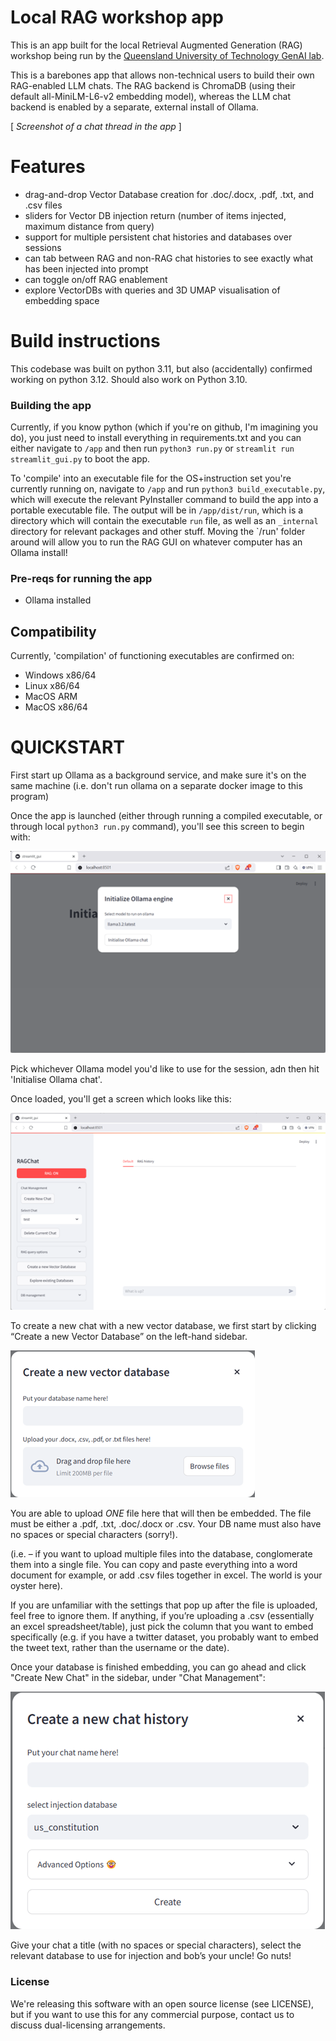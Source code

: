 # Local RAG workshop app
This is an app built for the local Retrieval Augmented Generation (RAG) workshop being run by the [Queensland University of Technology GenAI lab](https://research.qut.edu.au/genailab/).


This is a barebones app that allows non-technical users to build their own RAG-enabled LLM chats. The RAG backend is ChromaDB (using their default all-MiniLM-L6-v2 embedding model), whereas the LLM chat backend is enabled by a separate, external install of Ollama.

[ *Screenshot of a chat thread in the app* ]

# Features
- drag-and-drop Vector Database creation for .doc/.docx, .pdf, .txt, and .csv files
- sliders for Vector DB injection return (number of items injected, maximum distance from query)
- support for multiple persistent chat histories and databases over sessions
- can tab between RAG and non-RAG chat histories to see exactly what has been injected into prompt
- can toggle on/off RAG enablement
- explore VectorDBs with queries and 3D UMAP visualisation of embedding space

# Build instructions
This codebase was built on python 3.11, but also (accidentally) confirmed working on python 3.12. Should also work on Python 3.10.

### Building the app
Currently, if you know python (which if you're on github, I'm imagining you do), you just need to install everything in requirements.txt and you can either navigate to `/app` and then run `python3 run.py` or  `streamlit run streamlit_gui.py` to boot the app.

To 'compile' into an executable file for the OS+instruction set you're currently running on, navigate to `/app` and run `python3 build_executable.py`, which will execute the relevant PyInstaller command to build the app into a portable executable file. The output will be in `/app/dist/run`, which is a directory which will contain the executable `run` file, as well as an `_internal` directory for relevant packages and other stuff. Moving the `/run' folder around will allow you to run the RAG GUI on whatever computer has an Ollama install!

### Pre-reqs for running the app
- Ollama installed

## Compatibility
Currently, 'compilation' of functioning executables are confirmed on:
- Windows x86/64
- Linux x86/64
- MacOS ARM
- MacOS x86/64

# QUICKSTART
First start up Ollama as a background service, and make sure it's on the same machine (i.e. don't run ollama on a separate docker image to this program)

Once the app is launched (either through running a compiled executable, or through local `python3 run.py` command), you'll see this screen to begin with:

![Initialise ollama](imgs/init_ollama.png)

Pick whichever Ollama model you'd like to use for the session, adn then hit 'Initialise Ollama chat'.

Once loaded, you'll get a screen which looks like this:

![main chat screen](imgs/main_chat_screen.png)

To create a new chat with a new vector database, we first start by clicking “Create a new Vector Database” on the left-hand sidebar.

![create vectordb](imgs/create_vectordb.png)

You are able to upload *ONE* file here that will then be embedded. The file must be either a .pdf, .txt, .doc/.docx or .csv. Your DB name must also have no spaces or special characters (sorry!).

(i.e. – if you want to upload multiple files into the database, conglomerate them into a single file. You can copy and paste everything into a word document for example, or add .csv files together in excel. The world is your oyster here).

If you are unfamiliar with the settings that pop up after the file is uploaded, feel free to ignore them. If anything, if you’re uploading a .csv (essentially an excel spreadsheet/table), just pick the column that you want to embed specifically (e.g. if you have a twitter dataset, you probably want to embed the tweet text, rather than the username or the date).

Once your database is finished embedding, you can go ahead and click "Create New Chat" in the sidebar, under "Chat Management":

![create new chat history](imgs/create_chat_hist.png)

Give your chat a title (with no spaces or special characters), select the relevant database to use for injection and bob’s your uncle! Go nuts!

### License
We're releasing this software with an open source license (see LICENSE), but if you want to use this for any commercial purpose, contact us to discuss dual-licensing arrangements.

